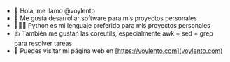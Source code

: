 - 👋 Hola, me llamo @voylento
- 👀 Me gusta desarrollar software para mis proyectos personales
- 👷🏼‍♂️ Python es mi lenguaje preferido para mis proyectos personales
- 👍 También me gustan las coreutils, especialmente awk + sed + grep para resolver tareas
- 🔗 Puedes visitar mi página web en [https://voylento.com](voylento.com)
  


<!---
voylento/voylento is a ✨ special ✨ repository because its `README.md` (this file) appears on your GitHub profile.
You can click the Preview link to take a look at your changes.
--->
